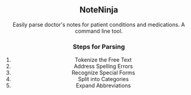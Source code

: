 <p align="center">
  <h2 align="center">NoteNinja</h3>

  <p align="center">
     Easily parse doctor's notes for patient conditions and medications. A command line tool.
    <br>
  <h3 align="center">Steps for Parsing</h3>
  <ol align="center">
  <li align="center">Tokenize the Free Text</li>
    <li align="center">Address Spelling Errors</li>
 <li align="center">Recognize Special Forms</li>
  <li align="center">Split into Categories</li>
 <li align="center">Expand Abbreviations</li>
  </ol>
  </p>
</p>
